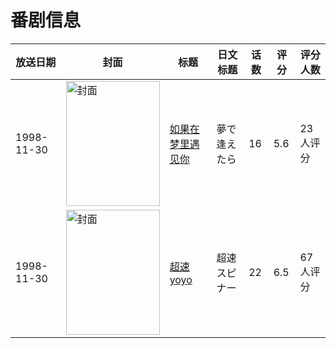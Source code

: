 # 番剧信息

|放送日期|封面|标题|日文标题|话数|评分|评分人数|
|---|---|---|---|---|---|---|
|1998-11-30|<img src="https://lain.bgm.tv/pic/cover/c/4c/f8/45771_Tem10.jpg" alt="封面" style="width:150px;height:200px;object-fit:cover;">|[如果在梦里遇见你](https://bangumi.tv/subject/45771)|夢で逢えたら|16|5.6|23人评分|
|1998-11-30|<img src="https://lain.bgm.tv/pic/cover/c/f5/a4/85210_Z0FX9.jpg" alt="封面" style="width:150px;height:200px;object-fit:cover;">|[超速yoyo](https://bangumi.tv/subject/85210)|超速スピナー|22|6.5|67人评分|
